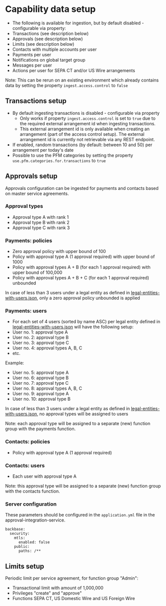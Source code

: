 # Capability data setup
- The following is available for ingestion, but by default disabled - configurable via property:
- Transactions (see description below)
- Approvals (see description below)
- Limits (see description below)
- Contacts with multiple accounts per user
- Payments per user
- Notifications on global target group
- Messages per user
- Actions per user for SEPA CT and/or US Wire arrangements

Note: This can be rerun on an existing environment which already contains data by setting the property `ingest.access.control` to `false`

## Transactions setup
- By default ingesting transactions is disabled - configurable via property
    - Only works if property `ingest.access.control` is set to `true` due to the required external arrangement id when ingesting transactions.
    - This external arrangement id is only available when creating an arrangement (part of the access control setup). The external arrangement id is currently not retrievable via any REST endpoint.
- If enabled, random transactions (by default: between 10 and 50) per arrangement per today's date
- Possible to use the PFM categories by setting the property `use.pfm.categories.for.transactions` to `true`

## Approvals setup
Approvals configuration can be ingested for payments and contacts based on master service agreements.

### Approval types
- Approval type A with rank 1
- Approval type B with rank 2
- Approval type C with rank 3

### Payments: policies
- Zero approval policy with upper bound of 100
- Policy with approval type A (1 approval required) with upper bound of 1000
- Policy with approval types A + B (for each 1 approval required) with upper bound of 100,000
- Policy with approval types A + B + C (for each 1 approval required) unbounded

In case of less than 3 users under a legal entity as defined in [legal-entities-with-users.json](../src/main/resources/data/legal-entities-with-users.json), only a zero approval policy unbounded is applied

### Payments: users
- For each set of 4 users (sorted by name ASC) per legal entity defined in [legal-entities-with-users.json](../src/main/resources/data/legal-entities-with-users.json) will have the following setup:
- User no. 1: approval type A
- User no. 2: approval type B
- User no. 3: approval type C
- User no. 4: approval types A, B, C
- etc.

Example:
- User no. 5: approval type A
- User no. 6: approval type B
- User no. 7: approval type C
- User no. 8: approval types A, B, C
- User no. 9: approval type A
- User no. 10: approval type B

In case of less than 3 users under a legal entity as defined in [legal-entities-with-users.json](../src/main/resources/data/legal-entities-with-users.json), no approval types will be assigned to users

Note: each approval type will be assigned to a separate (new) function group with the payments function.

### Contacts: policies
- Policy with approval type A (1 approval required)

### Contacts: users
- Each user with approval type A

Note: this approval type will be assigned to a separate (new) function group with the contacts function.

### Server configuration
These parameters should be configured in the `application.yml` file in the approval-integration-service.
```
backbase:
  security:
    mtls:
      enabled: false
    public:
      paths: /**
```

## Limits setup
Periodic limit per service agreement, for function group "Admin":

- Transactional limit with amount of 1,000,000
- Privileges "create" and "approve"
- Functions SEPA CT, US Domestic Wire and US Foreign Wire
